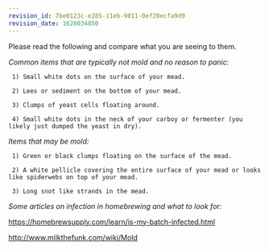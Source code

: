 ```yaml
---
revision_id: 7be0123c-e285-11eb-9011-0ef20ecfa9d9
revision_date: 1626034850
---
```


Please read the following and compare what you are seeing to them.   

*Common items that are typically not mold and no reason to panic:*

     1) Small white dots on the surface of your mead.

     2) Lees or sediment on the bottom of your mead.

     3) Clumps of yeast cells floating around.

     4) Small white dots in the neck of your carboy or fermenter (you likely just dumped the yeast in dry).

*Items that may be mold:*

     1) Green or black clumps floating on the surface of the mead.

     2) A white pellicle covering the entire surface of your mead or looks like spiderwebs on top of your mead.

     3) Long snot like strands in the mead.

*Some articles on infection in homebrewing and what to look for:*

https://homebrewsupply.com/learn/is-my-batch-infected.html 

http://www.milkthefunk.com/wiki/Mold